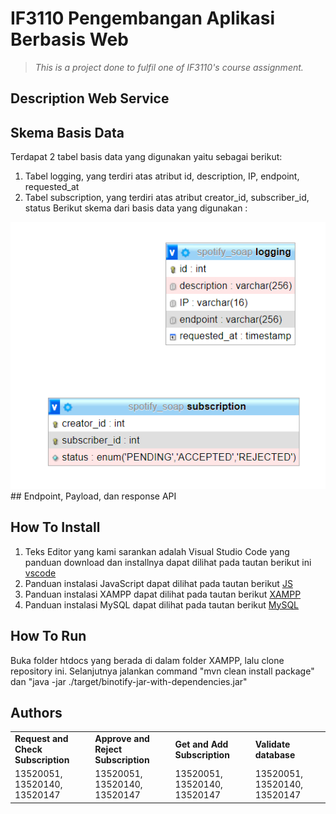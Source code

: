 # IF3110 Pengembangan Aplikasi Berbasis Web

> _This is a project done to fulfil one of IF3110's course assignment._

## Description Web Service

## Skema Basis Data
Terdapat 2 tabel basis data yang digunakan yaitu sebagai berikut:
1. Tabel logging, yang terdiri atas atribut id, description, IP, endpoint, requested_at
2. Tabel subscription, yang terdiri atas atribut creator_id, subscriber_id, status
Berikut skema dari basis data yang digunakan :
<img src="src/assets/diagram.png"/>
## Endpoint, Payload, dan response API

## How To Install
1. Teks Editor yang kami sarankan adalah Visual Studio Code yang panduan download dan installnya dapat dilihat pada tautan berikut ini [vscode](https://www.belajarisme.com/tutorial/install-vscode/#:~:text=Sekarang%20mari%20kita%20install%20VSCode%20dengan%20cara%20berikut,Select%20Star%20Menu%20Folder%20klik%20Next.%20More%20items)
2. Panduan instalasi JavaScript dapat dilihat pada tautan berikut [JS](https://www.duniailkom.com/javascript-uncover-panduan-belajar-javascript-untuk-pemula/)
3. Panduan instalasi XAMPP dapat dilihat pada tautan berikut [XAMPP](https://webhostmu.com/cara-install-xampp/#:~:text=Cara%20Install%20XAMPP%20di%20Windows%201%201%29%20Download,8%29%20Tunggu%20proses%20instalasi%20selesai%20...%20More%20items)
4. Panduan instalasi MySQL dapat dilihat pada tautan berikut [MySQL](https://www.duniailkom.com/tutorial-mysql-download-install-dan-setingan-awal-mysql/)
## How To Run
Buka folder htdocs yang berada di dalam folder XAMPP, lalu clone repository ini. Selanjutnya jalankan
command "mvn clean install package" dan "java -jar ./target/binotify-jar-with-dependencies.jar"

## Authors
<table>
  <tr >
      <td><b>Request and Check Subscription</b></td>
      <td><b>Approve and Reject Subscription</b></td>
        <td><b>Get and Add Subscription</b></td>
        <td><b>Validate database</b></td>
    </tr>
    <tr >
          <td>13520051, 13520140, 13520147</td> 
        <td>13520051, 13520140, 13520147</td> 
        <td>13520051, 13520140, 13520147</td> 
        <td>13520051, 13520140, 13520147</td> 
   </tr>
</table>

